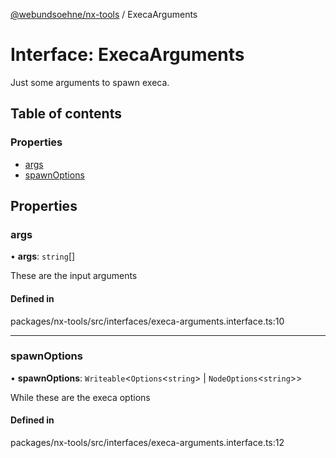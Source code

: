 [@webundsoehne/nx-tools](../README.md) / ExecaArguments

# Interface: ExecaArguments

Just some arguments to spawn execa.

## Table of contents

### Properties

- [args](ExecaArguments.md#args)
- [spawnOptions](ExecaArguments.md#spawnoptions)

## Properties

### args

• **args**: `string`[]

These are the input arguments

#### Defined in

packages/nx-tools/src/interfaces/execa-arguments.interface.ts:10

---

### spawnOptions

• **spawnOptions**: `Writeable`<`Options`<`string`\> \| `NodeOptions`<`string`\>\>

While these are the execa options

#### Defined in

packages/nx-tools/src/interfaces/execa-arguments.interface.ts:12
